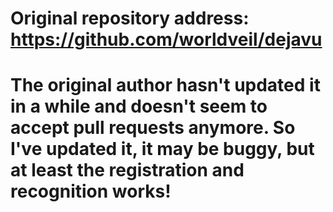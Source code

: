 # Original repository address: https://github.com/worldveil/dejavu
# The original author hasn't updated it in a while and doesn't seem to accept pull requests anymore. So I've updated it, it may be buggy, but at least the registration and recognition works!
